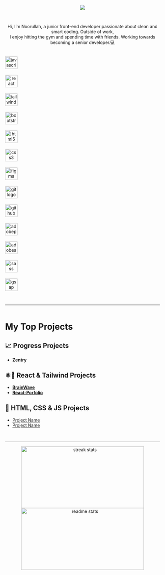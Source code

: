 <!--   <img align="right" width="40%" src="https://user-images.githubusercontent.com/74038190/212748842-9fcbad5b-6173-4175-8a61-521f3dbb7514.gif" alt="Description"> -->

<p align="center">
  <img src="https://readme-typing-svg.herokuapp.com?font=Fira+Code&size=22&duration=2500&pause=800&color=36BCF7&center=true&vCenter=true&width=600&lines=Hey+there%2C+It+Is+Noorullah;Available+for+hiring;Focusing+on+JavaScript+and+React" />
</p><br>
<p align="center">
  Hi, I’m Noorullah, a junior front-end developer passionate about clean and smart coding. Outside of work,<br>
  I enjoy hitting the gym and spending time with friends. Working towards becoming a senior developer.💻
  <br><br>
  <div align="center" style="display: grid; grid-template-columns: 1fr 1fr; gap: 20px;">
    <img src="https://cdn.simpleicons.org/javascript/F7DF1E" height="40" alt="javascript logo" />
    <img width="12" />
    <img src="https://cdn.simpleicons.org/react/61DAFB" height="40" alt="react logo" />
    <img width="12" />
    <img src="https://cdn.simpleicons.org/tailwindcss/06B6D4" height="40" alt="tailwindcss logo" />
    <img width="12" />
    <img src="https://skillicons.dev/icons?i=bootstrap" height="40" alt="bootstrap logo" />
    <img width="12" />
    <img src="https://skillicons.dev/icons?i=html" height="40" alt="html5 logo" />
    <img width="12" />
    <img src="https://skillicons.dev/icons?i=css" height="40" alt="css3 logo" />
    <img width="12" />
    <img src="https://skillicons.dev/icons?i=figma" height="40" alt="figma logo" />
    <img width="12" />
    <img src="https://cdn.simpleicons.org/git/F05032" height="40" alt="git logo" />
    <img width="12" />
    <img src="https://skillicons.dev/icons?i=github" height="40" alt="github logo" />
    <img width="12" />
    <img src="https://skillicons.dev/icons?i=ps" height="40" alt="adobephotoshop logo" />
    <img width="12" />
    <img src="https://skillicons.dev/icons?i=ae" height="40" alt="adobeaftereffects logo" />
    <img width="12" />
    <img src="https://skillicons.dev/icons?i=sass" height="40" alt="sass logo"  />
    <img width="12" />
    <img src="https://cdn.simpleicons.org/greensock/88CE02" height="40" alt="gsap logo" />
    <img width="12" />
</div>
</p><br>

---

<p style="display: grid; grid-template-columns: 1fr 1fr; gap: 20px;">
  <div align="left"">
    
 <h1>My Top Projects</h1> 

## 📈 Progress Projects  
- [**Zentry**](https://github.com/NN-Bayat/Zentry__3-3-25)  


## ⚛️💨 React & Tailwind Projects  
- [**BrainWave**](https://github.com/NN-Bayat/BrainWave__2-26-25)
- [**React-Porfolio**](https://github.com/NN-Bayat/React-Porfolio__2-24-25)

## 🎨 HTML, CSS & JS Projects  
- [Project Name](URL)  
- [Project Name](URL)  

 <div>
 <br>

---

</p>

  <div align="center">
    <img width="400" height="200" src="https://github-readme-streak-stats-salesp07.vercel.app/?user=NN-Bayat&count_private=true&theme=react&border_radius=10" alt="streak stats"/>
    <img width="400" height="200" src="https://github-readme-stats-salesp07.vercel.app/api?username=NN-Bayat&count_private=true&show_icons=true&theme=react&rank_icon=github&border_radius=10" alt="readme stats"/>
  </div>
